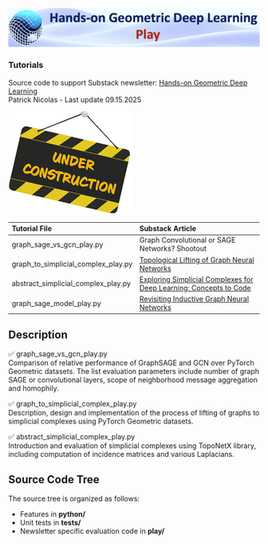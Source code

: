 ![Banner](../images/GitHub_Banner_Play.png)
### Tutorials

Source code to support Substack newsletter: [Hands-on Geometric Deep Learning](https://patricknicolas.substack.com)     
Patrick Nicolas - Last update 09.15.2025    

![Under](../images/Under_construction.png)


| Tutorial File                       | Substack Article                                                                                                          |
|:------------------------------------|:--------------------------------------------------------------------------------------------------------------------------|
| graph_sage_vs_gcn_play.py           | Graph Convolutional or SAGE Networks? Shootout                                                                            | 
| graph_to_simplicial_complex_play.py | [Topological Lifting of Graph Neural Networks](https://patricknicolas.substack.com/p/topological-lifting-of-graph-neural) |
| abstract_simplicial_complex_play.py | [Exploring Simplicial Complexes for Deep Learning: Concepts to Code](https://patricknicolas.substack.com/p/exploring-simplicial-complexes-for)                                                    |
| graph_sage_model_play.py            | [Revisiting Inductive Graph Neural Networks](https://patricknicolas.substack.com/p/revisiting-inductive-graph-neural) |     
    
## Description   
✅ graph_sage_vs_gcn_play.py     
Comparison of relative performance of GraphSAGE and GCN over PyTorch Geometric datasets. The list evaluation parameters include number of graph SAGE or convolutional layers, scope of neighborhood message aggregation and homophily.   
    
✅ graph_to_simplicial_complex_play.py     
Description, design and implementation of the process of lifting of graphs to simplicial complexes using PyTorch Geometric datasets.    
   
✅ abstract_simplicial_complex_play.py    
Introduction and evaluation of simplicial complexes using TopoNetX library, including computation of incidence matrices and various Laplacians.


## Source Code Tree
The source tree is organized as follows: 
- Features in __python/__ 
- Unit tests in __tests/__ 
- Newsletter specific evaluation code in __play/__



